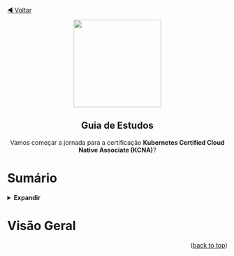 <!-- BEGIN_DOCS -->

[◀ Voltar](../../README.md)

<div align="center">

<a name="readme-top"></a>

<img src="https://github.com/lpsm-dev/lpsm-dev/blob/86bb739f86b7cbd57740ba65adfdad6ec2b8641d/.github/assets/kcna.png" width="200"/>

## Guia de Estudos

Vamos começar a jornada para a certificação **Kubernetes Certified Cloud Native Associate (KCNA)**?

</div>

# Sumário

<details>
  <summary><strong>Expandir</strong></summary>

<!-- START doctoc generated TOC please keep comment here to allow auto update -->
<!-- DON'T EDIT THIS SECTION, INSTEAD RE-RUN doctoc TO UPDATE -->

- [Visão Geral](#vis%C3%A3o-geral)

<!-- END doctoc generated TOC please keep comment here to allow auto update -->

<p align="right">(<a href="#readme-top">back to top</a>)</p>

</details>

# Visão Geral

<p align="right">(<a href="#readme-top">back to top</a>)</p>

<!-- END_DOCS -->
